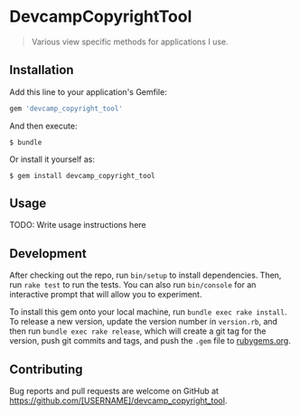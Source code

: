 # DevcampCopyrightTool

> Various view specific methods for applications I use.

## Installation

Add this line to your application's Gemfile:

```ruby
gem 'devcamp_copyright_tool'
```

And then execute:

    $ bundle

Or install it yourself as:

    $ gem install devcamp_copyright_tool

## Usage

TODO: Write usage instructions here

## Development

After checking out the repo, run `bin/setup` to install dependencies. Then, run `rake test` to run the tests. You can also run `bin/console` for an interactive prompt that will allow you to experiment.

To install this gem onto your local machine, run `bundle exec rake install`. To release a new version, update the version number in `version.rb`, and then run `bundle exec rake release`, which will create a git tag for the version, push git commits and tags, and push the `.gem` file to [rubygems.org](https://rubygems.org).

## Contributing

Bug reports and pull requests are welcome on GitHub at https://github.com/[USERNAME]/devcamp_copyright_tool.
